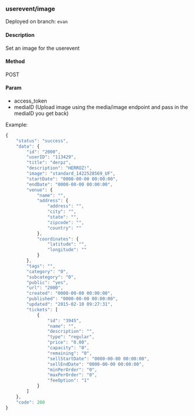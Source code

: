 ### **userevent/image**

Deployed on branch: `evan`

#### **Description**

Set an image for the userevent

#### **Method**

POST

#### **Param**

- access_token
- mediaID (Upload image using the media/image endpoint and pass in the mediaID you get back)

Example:

```javascript
{
    "status": "success",
    "data": {
        "id": "2000",
        "userID": "113429",
        "title": "derpz",
        "description": "HERROZ!",
        "image": "standard_1422528569_UF",
        "startDate": "0000-00-00 00:00:00",
        "endDate": "0000-00-00 00:00:00",
        "venue": {
            "name": "",
            "address": {
                "address": "",
                "city": "",
                "state": "",
                "zipcode": "",
                "country": ""
            },
            "coordinates": {
                "latitude": "",
                "longitude": ""
            }
        },
        "tags": "",
        "category": "0",
        "subcategory": "0",
        "public": "yes",
        "url": "2000",
        "created": "0000-00-00 00:00:00",
        "published": "0000-00-00 00:00:00",
        "updated": "2015-02-10 09:27:31",
        "tickets": [
            {
                "id": "3945",
                "name": "",
                "description": "",
                "type": "regular",
                "price": "0.00",
                "capacity": "0",
                "remaining": "0",
                "sellStartDate": "0000-00-00 00:00:00",
                "sellEndDate": "0000-00-00 00:00:00",
                "minPerOrder": "0",
                "maxPerOrder": "0",
                "feeOption": "1"
            }
        ]
    },
    "code": 200
}
```
